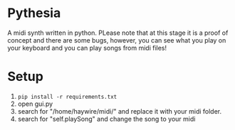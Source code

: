 # Pythesia
A midi synth written in python. PLease note that at this stage it is a proof of concept and there are some bugs, however, you can see what you play on your keyboard and you can play songs from midi files!

# Setup
1. `pip install -r requirements.txt`
1. open gui.py
1. search for "/home/haywire/midi/" and replace it with your midi folder.
1. search for "self.playSong" and change the song to your midi
